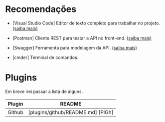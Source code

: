 # Recomendações

- [Visual Studio Code]
Editor de texto completo para trabalhar no projeto. [(saiba mais)](http://www.devmedia.com.br/introducao-ao-visual-studio-code/34418)

- [Postman]
Cliente REST para testar a API no front-end. [(saiba mais)](https://henriquedias.com/blog/postman-cliente-rest/)

- [Swagger]
Ferramenta para modelagem da API. [(saiba mais)](http://blog.caelum.com.br/modelando-apis-rest-com-swagger/)

- [cmder]
Terminal de comandos. 

# Plugins

Em breve irei passar a lista de alguns.

| Plugin | README |
| ------ | ------ |
| Github | [plugins/github/README.md] [PlGh] |
